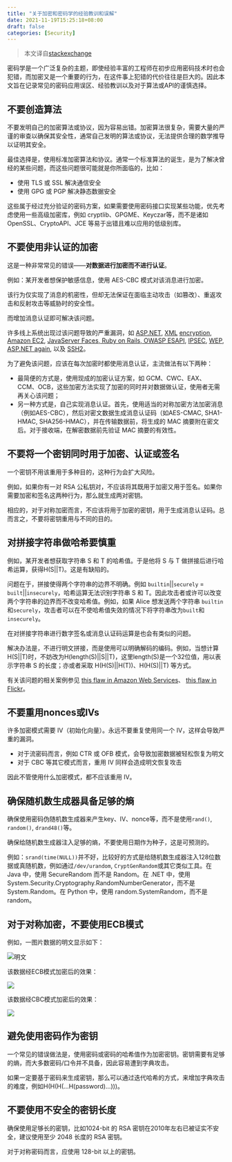 ```yaml
---
title: "关于加密和密码学的经验教训和误解"
date: 2021-11-19T15:25:18+08:00
draft: false
categories: [Security]
---
```


> 本文译自[stackexchange](https://security.stackexchange.com/questions/2202/lessons-learned-and-misconceptions-regarding-encryption-and-cryptology)

密码学是一个广泛复杂的主题，即使经验丰富的工程师在初步应用密码技术时也会犯错，而加密又是一个重要的行为，在这件事上犯错的代价往往是巨大的。因此本文旨在记录常见的密码应用误区、经验教训以及对于算法或API的谨慎选择。

## 不要创造算法

不要发明自己的加密算法或协议，因为容易出错。加密算法很复杂，需要大量的严谨的审查以确保其安全性，通常自己发明的算法或协议，无法提供合理的数学推导以证明其安全。

最佳选择是，使用标准加密算法和协议。通常一个标准算法的诞生，是为了解决曾经的某些问题，而这些问题很可能就是你所面临的，比如：

- 使用 TLS 或 SSL 解决通信安全
- 使用 GPG 或 PGP 解决静态数据安全

这些属于经过充分验证的密码方案，如果需要使用密码接口实现某些功能，优先考虑使用一些高级加密库，例如 cryptlib、GPGME、Keyczar等，而不是诸如 OpenSSL、CryptoAPI、JCE 等易于出错且难以应用的低级别库。

## 不要使用非认证的加密

这是一种非常常见的错误——**对数据进行加密而不进行认证**。

例如：某开发者想保护敏感信息，使用 AES-CBC 模式对该消息进行加密。

该行为仅实现了消息的机密性，但却无法保证在面临主动攻击（如篡改）、重返攻击和反射攻击等威胁时的安全性。

而增加消息认证即可解决该问题。

许多线上系统出现过该问题导致的严重漏洞，如 [ASP.NET](http://netifera.com/research/poet/ieee-aspnetcrypto.pdf), [XML](https://crypto.stackexchange.com/q/1066/351) [encryption](https://crypto.stackexchange.com/q/1042/351), [Amazon EC2](http://www.informationweek.com/news/security/vulnerabilities/231901532), [JavaServer Faces, Ruby on Rails, OWASP ESAPI](http://usenix.org/events/woot10/tech/full_papers/Rizzo.pdf), [IPSEC](http://www.cs.columbia.edu/~smb/papers/badesp.ps), [WEP](http://www.cs.berkeley.edu/~daw/papers/wep-mob01.pdf), [ASP.NET again](https://www.trustwave.com/spiderlabs/advisories/TWSL2010-001.txt), 以及 [SSH2](http://lasecwww.epfl.ch/pub/lasec/doc/Vau02a.ps)。

为了避免该问题，应该在每次加密时都使用消息认证，主流做法有以下两种：

- 最简便的方式是，使用现成的加密认证方案，如 GCM、CWC、EAX、CCM、OCB，这些加密方法实现了加密的同时并对数据做认证，使用者无需再关心该问题；
- 另一种方式是，自己实现消息认证。首先，使用适当的对称加密方法加密消息（例如AES-CBC），然后对密文数据生成消息认证码（如AES-CMAC, SHA1-HMAC, SHA256-HMAC），并在传输数据前，将生成的 MAC 摘要附在密文后。对于接收端，在解密数据前先验证 MAC 摘要的有效性。

## 不要将一个密钥同时用于加密、认证或签名

一个密钥不用该重用于多种目的，这种行为会扩大风险。

例如，如果你有一对 RSA 公私钥对，不应该将其既用于加密又用于签名。如果你需要加密和签名这两种行为，那么就生成两对密钥。

相应的，对于对称加密而言，不应该将用于加密的密钥，用于生成消息认证码。总而言之，不要将密钥重用与不同的目的。

## 对拼接字符串做哈希要慎重

例如，某开发者想获取字符串 S 和 T 的哈希值。于是他将 S 与 T 做拼接后进行哈希运算，获得H(S||T)。这是有缺陷的。

问题在于，拼接使得两个字符串的边界不明确。例如 ``builtin``||``securely`` = ``built``||``insecurely``，哈希运算无法识别字符串 S 和 T。因此攻击者或许可以改变两个字符串的边界而不改变哈希值。例如，如果 Alice 想发送两个字符串 ``builtin ``和``securely``，攻击者可以在不使哈希值失效的情况下将字符串改为``built``和``insecurely``。

在对拼接字符串进行数字签名或消息认证码运算是也会有类似的问题。

解决办法是，不进行明文拼接，而是使用可以明确解码的编码。例如，当想计算H(S||T)时，不妨改为H(length(S)||S||T)，这里length(S)是一个32位值，用以表示字符串 S 的长度；亦或者采取 H(H(S)||H(T))、H(H(S)||T) 等方式。

有关该问题的相关案例参见 [this flaw in Amazon Web Services](http://rdist.root.org/2009/05/20/amazon-web-services-signature-vulnerability/)、 [this flaw in Flickr](http://netifera.com/research/flickr_api_signature_forgery.pdf)。

## 不要重用nonces或IVs

许多加密模式需要 IV（初始化向量）。永远不要重复使用同一个 IV，这样会导致严重的漏洞。

- 对于流密码而言，例如 CTR 或 OFB 模式，会导致加密数据被轻松恢复为明文
- 对于 CBC 等其它模式而言，重用 IV 同样会造成明文恢复攻击

因此不管使用什么加密模式，都不应该重用 IV。

## 确保随机数生成器具备足够的熵

确保使用密码伪随机数生成器来产生key、IV、nonce等，而不是使用``rand()``, ``random()``, ``drand48()``等。

确保给随机数生成器注入足够的熵，不要使用日期作为种子，这是可预测的。

例如：``srand(time(NULL))``并不好，比较好的方式是给随机数生成器注入128位数据或真随机数，例如通过``/dev/urandom``, ``CryptGenRandom``或其它类似工具。在 Java 中，使用 SecureRandom 而不是 Random。在 .NET 中，使用 System.Security.Cryptography.RandomNumberGenerator，而不是 System.Random。在 Python 中，使用 random.SystemRandom，而不是 random。

## 对于对称加密，不要使用ECB模式

例如，一图片数据的明文显示如下：

![明文](https://upload.wikimedia.org/wikipedia/commons/5/56/Tux.jpg)

该数据经ECB模式加密后的效果：

![](https://upload.wikimedia.org/wikipedia/commons/f/f0/Tux_ecb.jpg)

该数据经CBC模式加密后的效果：

![](https://upload.wikimedia.org/wikipedia/commons/a/a0/Tux_secure.jpg)

## 避免使用密码作为密钥

一个常见的错误做法是，使用密码或密码的哈希值作为加密密钥。密钥需要有足够的熵，而大多数密码/口令并不具备，因此容易遭到字典攻击。

如果一定要基于密码来生成密钥，那么可以通过迭代哈希的方式，来增加字典攻击的难度，例如H(H(H(...H(password)...)))。

## 不要使用不安全的密钥长度

确保使用足够长的密钥，比如1024-bit 的 RSA 密钥在2010年左右已被证实不安全，建议使用至少 2048 长度的 RSA 密钥。

对于对称密码而言，应使用 128-bit 以上的密钥。



